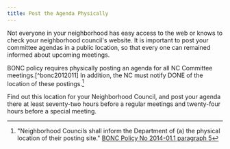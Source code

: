 ```yaml
---
title: Post the Agenda Physically
---
```


Not everyone in your neighborhood has easy access to the web or knows to check
your neighborhood council's website. It is important to post your committee
agendas in a public location, so that every one can remained informed about
upcoming meetings.

BONC policy requires physically posting an agenda for all NC Committee
meetings.[^bonc2012011] In addition, the NC must notify DONE of the location of
these postings.[^postinglocation]

Find out this location for your Neighborhood Council, and post your agenda there
at least seventy-two hours before a regular meetings and twenty-four hours
before a special meeting.

[^bonc2014011]:
      "Neighborhood Councils shall physically post at least one Brown Act compliant agenda for all Board and Committee meetings."
      [BONC Policy No
      2014-01.1 paragraph 1](https://empowerla.org/wp-content/uploads/2012/03/NC-AGENDA-POSTING-REQUIREMENTS_2014-01.1_revised-08-18-14.pdf)

[^postinglocation]:
      "Neighborhood Councils shall inform the Department of (a) the physical
      location of their posting site."
      [BONC Policy No
      2014-01.1 paragraph 5](https://empowerla.org/wp-content/uploads/2012/03/NC-AGENDA-POSTING-REQUIREMENTS_2014-01.1_revised-08-18-14.pdf)
